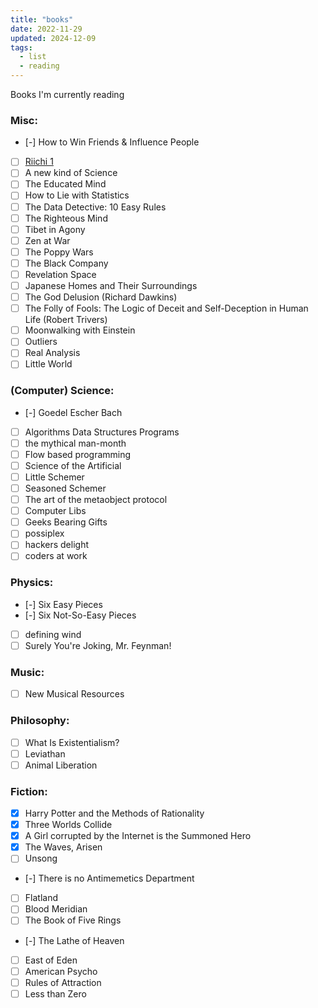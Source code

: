 ```yaml
---
title: "books"
date: 2022-11-29
updated: 2024-12-09
tags:
  - list
  - reading
---
```


Books I'm currently reading

### Misc:

- [-] How to Win Friends & Influence People
- [ ] [Riichi 1](https://github.com/dainachiba/RiichiBooks)
- [ ] A new kind of Science
- [ ] The Educated Mind
- [ ] How to Lie with Statistics
- [ ] The Data Detective: 10 Easy Rules
- [ ] The Righteous Mind
- [ ] Tibet in Agony
- [ ] Zen at War
- [ ] The Poppy Wars
- [ ] The Black Company
- [ ] Revelation Space
- [ ] Japanese Homes and Their Surroundings
- [ ] The God Delusion (Richard Dawkins)
- [ ] The Folly of Fools: The Logic of Deceit and Self-Deception in Human Life (Robert Trivers)
- [ ] Moonwalking with Einstein
- [ ] Outliers
- [ ] Real Analysis
- [ ] Little World

### (Computer) Science:

- [-] Goedel Escher Bach
- [ ] Algorithms Data Structures Programs
- [ ] the mythical man-month
- [ ] Flow based programming
- [ ] Science of the Artificial
- [ ] Little Schemer
- [ ] Seasoned Schemer
- [ ] The art of the metaobject protocol
- [ ] Computer Libs
- [ ] Geeks Bearing Gifts
- [ ] possiplex
- [ ] hackers delight
- [ ] coders at work

### Physics:

- [-] Six Easy Pieces
- [-] Six Not-So-Easy Pieces
- [ ] defining wind
- [ ] Surely You're Joking, Mr. Feynman!

### Music:

- [ ] New Musical Resources

### Philosophy:

- [ ] What Is Existentialism?
- [ ] Leviathan
- [ ] Animal Liberation

### Fiction:

- [x] Harry Potter and the Methods of Rationality
- [x] Three Worlds Collide
- [x] A Girl corrupted by the Internet is the Summoned Hero
- [x] The Waves, Arisen
- [ ] Unsong
- [-] There is no Antimemetics Department
- [ ] Flatland
- [ ] Blood Meridian
- [ ] The Book of Five Rings
- [-] The Lathe of Heaven
- [ ] East of Eden
- [ ] American Psycho
- [ ] Rules of Attraction
- [ ] Less than Zero
